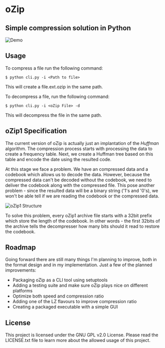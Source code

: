oZip
====

## Simple compression solution in Python

![Demo](https://raw2.github.com/OzTamir/oZip/master/demo.png)

## Usage
To compress a file run the following command:

	$ python cli.py -i <Path to file>

This will create a file.ext.ozip in the same path.

To decompress a file, run the following command:

	$ python cli.py -i <oZip File> -d

This will decompress the file in the same path.

## oZip1 Specification

The current version of oZip is actually just an implantation of the *Huffman* algorithm. The compression process starts with processing the data to create a frequency table. Next, we create a Huffman tree based on this table and encode the date using the resulted code.

At this stage we face a problem. We have an compressed data and a codebook which allows us to decode the data. However, because the compressed data can't be decoded without the codebook, we need to deliver the codebook along with the compressed file. This pose another problem - since the resulted data will be a binary string ('1's and '0's), we won't be able tell if we are reading the codebook or the compressed data.

![oZip1 Structure](http://www.poweruser.co.il/wp-content/uploads/2014/08/oZip1-Structure.png)

To solve this problem, every oZip1 archive file starts with a 32bit prefix which store the length of the codebook. In other words - the first 32bits of the archive tells the decompresser how many bits should it read to restore the codebook.


## Roadmap

Going forward there are still many things I'm planning to improve, both in the format design and in my implementation. Just a few of the planned improvements:

*   Packaging oZip as a CLI tool using setuptools
*   Adding a testing suite and make sure oZip plays nice on different platforms
*   Optimize both speed and compression ratio
*   Adding one of the LZ flavours to improve compression ratio
*   Creating a packaged executable with a simple GUI

## License
This project is licensed under the GNU GPL v2.0 License. Please read the LICENSE.txt file to learn more about the allowed usage of this project.


